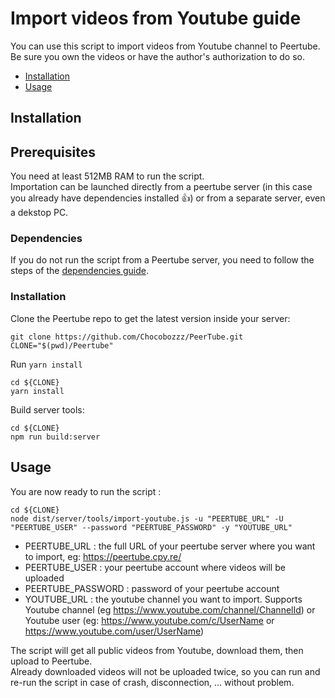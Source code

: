 # Import videos from Youtube guide

You can use this script to import videos from Youtube channel to Peertube.  
Be sure you own the videos or have the author's authorization to do so.

 - [Installation](#installation)
 - [Usage](#usage)

## Installation

## Prerequisites

You need at least 512MB RAM to run the script.  
Importation can be launched directly from a peertube server (in this case you already have dependencies installed :+1:) or from a separate server, even a dekstop PC.  

### Dependencies

If you do not run the script from a Peertube server, you need to follow the steps of the [dependencies guide](dependencies.md).

### Installation

Clone the Peertube repo to get the latest version inside your server:

```
git clone https://github.com/Chocobozzz/PeerTube.git
CLONE="$(pwd)/Peertube"
```

Run ``yarn install``
```
cd ${CLONE}
yarn install
```

Build server tools:
```
cd ${CLONE}
npm run build:server
```


## Usage

You are now ready to run the script : 

```
cd ${CLONE}
node dist/server/tools/import-youtube.js -u "PEERTUBE_URL" -U "PEERTUBE_USER" --password "PEERTUBE_PASSWORD" -y "YOUTUBE_URL"
```

 - PEERTUBE_URL : the full URL of your peertube server where you want to import, eg: https://peertube.cpy.re/
 - PEERTUBE_USER : your peertube account where videos will be uploaded
 - PEERTUBE_PASSWORD : password of your peertube account
 - YOUTUBE_URL : the youtube channel you want to import. Supports Youtube channel (eg https://www.youtube.com/channel/ChannelId) or Youtube user (eg: https://www.youtube.com/c/UserName or https://www.youtube.com/user/UserName)

 The script will get all public videos from Youtube, download them, then upload to Peertube.  
 Already downloaded videos will not be uploaded twice, so you can run and re-run the script in case of crash, disconnection, ... without problem.